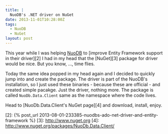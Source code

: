 ```yaml
---
title: |
  NuoDB's .NET driver on NuGet
date: 2013-11-01T10:28:00Z
tags:
  - NuoDB
  - NuGet
layout: post
---
```

This year while I was helping [NuoDB][1] to [improve Entity Framework support in their driver][2] I had in my head that the [NuGet][3] package for driver would be nice. But you know, ..., time flies.

<!-- excerpt -->

Today the same idea popped in my head again and I decided to quickly jump into and create the package. The driver is part of the NuoDB's installation, so I just used these binaries - because these are official - and created simple pacakge. Just the driver, nothing more. The package is called `NuoDb.Data.Client` same as the namespace where the code lives.

Head to [NuoDb.Data.Client's NuGet page][4] and download, install, enjoy.

[1]: http://www.nuodb.com
[2]: {% post_url 2013-08-01-233385-nuodbs-ado-net-driver-and-entity-framework %}
[3]: http://www.nuget.org
[4]: http://www.nuget.org/packages/NuoDb.Data.Client/